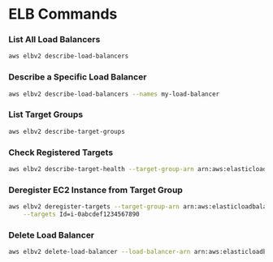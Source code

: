 # **ELB Commands**

### **List All Load Balancers**
```bash
aws elbv2 describe-load-balancers
```

### **Describe a Specific Load Balancer**
```bash
aws elbv2 describe-load-balancers --names my-load-balancer
```

### **List Target Groups**
```bash
aws elbv2 describe-target-groups
```

### **Check Registered Targets**
```bash
aws elbv2 describe-target-health --target-group-arn arn:aws:elasticloadbalancing:region:account-id:targetgroup/my-target-group/123456789
```

### **Deregister EC2 Instance from Target Group**
```bash
aws elbv2 deregister-targets --target-group-arn arn:aws:elasticloadbalancing:region:account-id:targetgroup/my-target-group/123456789 \
    --targets Id=i-0abcdef1234567890
```

### **Delete Load Balancer**
```bash
aws elbv2 delete-load-balancer --load-balancer-arn arn:aws:elasticloadbalancing:region:account-id:loadbalancer/app/my-load-balancer/123456789
```
